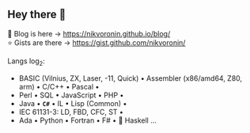 ## Hey there 👋

📜️ Blog is here &rarr; https://nikvoronin.github.io/blog/<br/>
⭐️ Gists are there &rarr; https://gist.github.com/nikvoronin/

Langs log<sub>2</sub>:<br/>
- BASIC (Vilnius, ZX, Laser, -11, Quick) • Assembler (x86/amd64, Z80, arm) • C/С++ • Pascal • 
- Perl • SQL • JavaScript • PHP •
- Java •  __`C#`__ • IL • Lisp (Common) •
- IEC 61131-3: LD, FBD, CFC, ST •
- Ada • Python • Fortran • F# • 🚀️ Haskell ...
